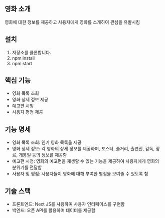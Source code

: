 ## 영화 소개

영화에 대한 정보를 제공하고 사용자에게 영화를 소개하여 관심을 유발시킴

## 설치

1. 저장소를 클론합니다.
2. npm install
3. npm start

## 핵심 기능

- 영화 목록 조회
- 영화 상세 정보 제공
- 예고편 시청
- 사용자 평점 제공

## 기능 명세

- 영화 목록 조회: 인기 영화 목록을 제공
- 영화 상세 정보: 각 영화의 상세 정보를 제공하며, 포스터, 줄거리, 출연진, 감독, 장르, 개봉일 등의 정보를 제공함
- 예고편 시청: 영화의 예고편을 재생할 수 있는 기능을 제공하여 사용자에게 영화의 분위기를 전달함
- 사용자 및 평점: 사용자들이 영화에 대해 부여한 별점을 보여줄 수 있도록 함

## 기술 스택

- 프론트엔드: Next JS를 사용하여 사용자 인터페이스를 구현함
- 백엔드: 오픈 API를 활용하여 데이터를 제공함
